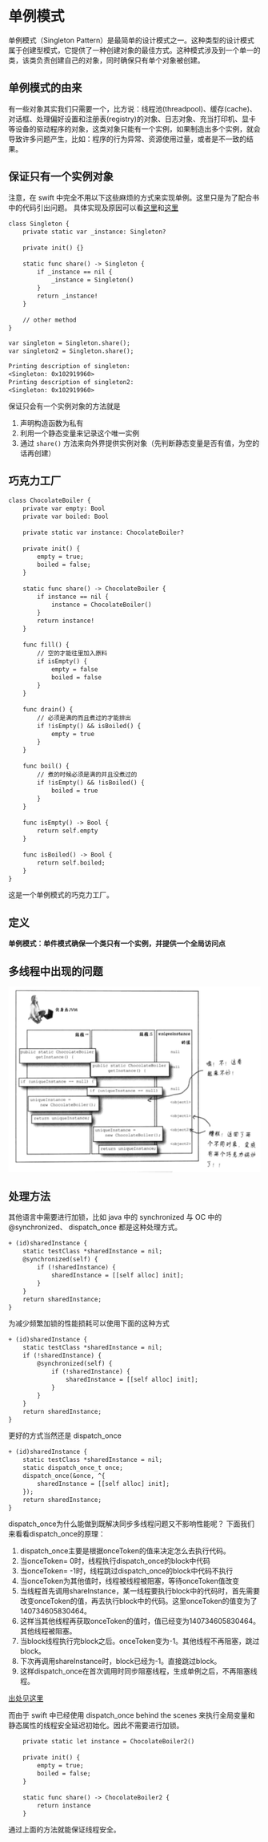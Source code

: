 # 单例模式
单例模式（Singleton Pattern）是最简单的设计模式之一。这种类型的设计模式属于创建型模式，它提供了一种创建对象的最佳方式。这种模式涉及到一个单一的类，该类负责创建自己的对象，同时确保只有单个对象被创建。
## 单例模式的由来
有一些对象其实我们只需要一个，比方说：线程池(threadpool)、缓存(cache)、对话框、处理偏好设置和注册表(registry)的对象、日志对象、充当打印机、显卡等设备的驱动程序的对象，这类对象只能有一个实例，如果制造出多个实例，就会导致许多问题产生，比如：程序的行为异常、资源使用过量，或者是不一致的结果。

## 保证只有一个实例对象
注意，在 swift 中完全不用以下这些麻烦的方式来实现单例。这里只是为了配合书中的代码引出问题。
具体实现及原因可以看[这里](http://swifter.tips/singleton/)和[这里](https://juejin.im/post/59e30701f265da432f3026ad)
```
class Singleton {
    private static var _instance: Singleton?

    private init() {}
    
    static func share() -> Singleton {
        if _instance == nil {
            _instance = Singleton()
        }
        return _instance!
    }
    
    // other method
}
```
```
var singleton = Singleton.share();
var singleton2 = Singleton.share();
```
```
Printing description of singleton:
<Singleton: 0x102919960>
Printing description of singleton2:
<Singleton: 0x102919960>
```
保证只会有一个实例对象的方法就是
1. 声明构造函数为私有
2. 利用一个静态变量来记录这个唯一实例
3. 通过 `share()` 方法来向外界提供实例对象（先判断静态变量是否有值，为空的话再创建）

## 巧克力工厂

```
class ChocolateBoiler {
    private var empty: Bool
    private var boiled: Bool
    
    private static var instance: ChocolateBoiler?
    
    private init() {
        empty = true;
        boiled = false;
    }
    
    static func share() -> ChocolateBoiler {
        if instance == nil {
            instance = ChocolateBoiler()
        }
        return instance!
    }
    
    func fill() {
        // 空的才能往里加入原料
        if isEmpty() {
            empty = false
            boiled = false
        }
    }
    
    func drain() {
        // 必须是满的而且煮过的才能排出
        if !isEmpty() && isBoiled() {
            empty = true
        }
    }
    
    func boil() {
        // 煮的时候必须是满的并且没煮过的
        if !isEmpty() && !isBoiled() {
            boiled = true
        }
    }
    
    func isEmpty() -> Bool {
        return self.empty
    }
    
    func isBoiled() -> Bool {
        return self.boiled;
    }
}
``` 
这是一个单例模式的巧克力工厂。

## 定义
**单例模式：单件模式确保一个类只有一个实例，并提供一个全局访问点**

## 多线程中出现的问题
![](./images/05-singleton-pattern-01.png)

## 处理方法
其他语言中需要进行加锁，比如 java 中的 synchronized 与 OC 中的 @synchronized、 dispatch_once 都是这种处理方式。

```
+ (id)sharedInstance {  
    static testClass *sharedInstance = nil;  
    @synchronized(self) {  
        if (!sharedInstance) {  
            sharedInstance = [[self alloc] init];  
        }  
    }  
    return sharedInstance;  
} 
```
为减少频繁加锁的性能损耗可以使用下面的这种方式
```
+ (id)sharedInstance {  
    static testClass *sharedInstance = nil;  
    if (!sharedInstance) {
        @synchronized(self) {  
            if (!sharedInstance) {  
                sharedInstance = [[self alloc] init];  
            }  
        } 
    }
    return sharedInstance;  
} 
```
更好的方式当然还是 dispatch_once
```
+ (id)sharedInstance {  
    static testClass *sharedInstance = nil;  
    static dispatch_once_t once;  
    dispatch_once(&once, ^{  
        sharedInstance = [[self alloc] init];  
    });  
    return sharedInstance;  
}  
```
dispatch_once为什么能做到既解决同步多线程问题又不影响性能呢？
下面我们来看看dispatch_once的原理：
1. dispatch_once主要是根据onceToken的值来决定怎么去执行代码。
2. 当onceToken= 0时，线程执行dispatch_once的block中代码
3. 当onceToken= -1时，线程跳过dispatch_once的block中代码不执行
4. 当onceToken为其他值时，线程被线程被阻塞，等待onceToken值改变
5. 当线程首先调用shareInstance，某一线程要执行block中的代码时，首先需要改变onceToken的值，再去执行block中的代码。这里onceToken的值变为了140734605830464。
6. 这样当其他线程再获取onceToken的值时，值已经变为140734605830464。其他线程被阻塞。
7. 当block线程执行完block之后。onceToken变为-1。其他线程不再阻塞，跳过block。
8. 下次再调用shareInstance时，block已经为-1。直接跳过block。
9. 这样dispatch_once在首次调用时同步阻塞线程，生成单例之后，不再阻塞线程。

[出处见这里](https://www.jianshu.com/p/160d77888443)

而由于 swift 中已经使用 dispatch_once behind the scenes 来执行全局变量和静态属性的线程安全延迟初始化。因此不需要进行加锁。

```
    private static let instance = ChocolateBoiler2()
    
    private init() {
        empty = true;
        boiled = false;
    }
    
    static func share() -> ChocolateBoiler2 {
        return instance
    }
```
通过上面的方法就能保证线程安全。
